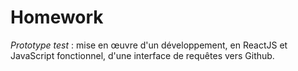 Homework
========



_Prototype test_  : mise en œuvre d'un développement, en ReactJS et JavaScript fonctionnel, d'une interface de requêtes vers Github.